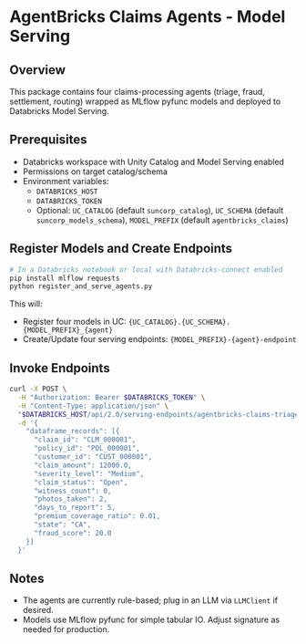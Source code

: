 # AgentBricks Claims Agents - Model Serving

## Overview
This package contains four claims-processing agents (triage, fraud, settlement, routing) wrapped as MLflow pyfunc models and deployed to Databricks Model Serving.

## Prerequisites
- Databricks workspace with Unity Catalog and Model Serving enabled
- Permissions on target catalog/schema
- Environment variables:
  - `DATABRICKS_HOST`
  - `DATABRICKS_TOKEN`
  - Optional: `UC_CATALOG` (default `suncorp_catalog`), `UC_SCHEMA` (default `suncorp_models_schema`), `MODEL_PREFIX` (default `agentbricks_claims`)

## Register Models and Create Endpoints
```bash
# In a Databricks notebook or local with Databricks-connect enabled
pip install mlflow requests
python register_and_serve_agents.py
```

This will:
- Register four models in UC: `{UC_CATALOG}.{UC_SCHEMA}.{MODEL_PREFIX}_{agent}`
- Create/Update four serving endpoints: `{MODEL_PREFIX}-{agent}-endpoint`

## Invoke Endpoints
```bash
curl -X POST \
  -H "Authorization: Bearer $DATABRICKS_TOKEN" \
  -H "Content-Type: application/json" \
  "$DATABRICKS_HOST/api/2.0/serving-endpoints/agentbricks-claims-triage-endpoint/invocations" \
  -d '{
    "dataframe_records": [{
      "claim_id": "CLM_000001",
      "policy_id": "POL_000001",
      "customer_id": "CUST_000001",
      "claim_amount": 12000.0,
      "severity_level": "Medium",
      "claim_status": "Open",
      "witness_count": 0,
      "photos_taken": 2,
      "days_to_report": 5,
      "premium_coverage_ratio": 0.01,
      "state": "CA",
      "fraud_score": 20.0
    }] 
  }'
```

## Notes
- The agents are currently rule-based; plug in an LLM via `LLMClient` if desired.
- Models use MLflow pyfunc for simple tabular IO. Adjust signature as needed for production.
